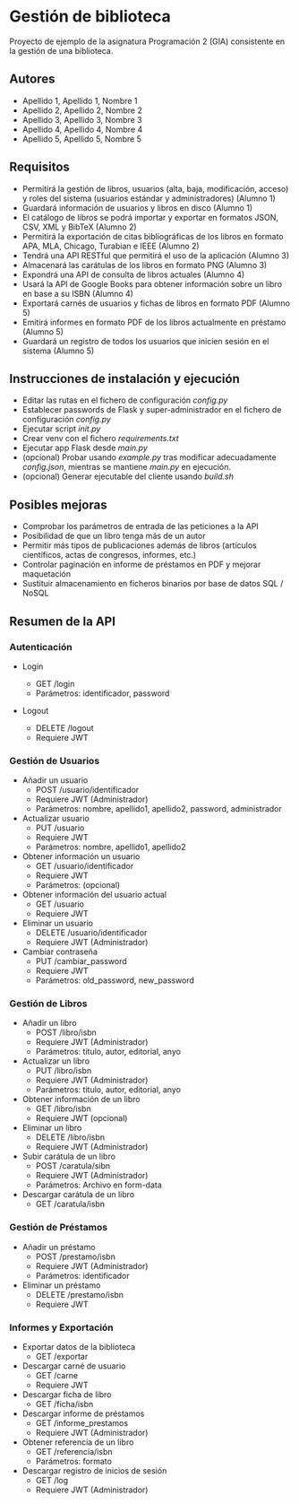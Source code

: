 # Gestión de biblioteca

Proyecto de ejemplo de la asignatura Programación 2 (GIA) consistente en la gestión de una biblioteca.

## Autores
* Apellido 1, Apellido 1, Nombre 1
* Apellido 2, Apellido 2, Nombre 2
* Apellido 3, Apellido 3, Nombre 3
* Apellido 4, Apellido 4, Nombre 4
* Apellido 5, Apellido 5, Nombre 5

## Requisitos

* Permitirá la gestión de libros, usuarios (alta, baja, modificación, acceso) y roles del sistema (usuarios estándar y administradores) (Alumno 1)
* Guardará información de usuarios y libros en disco (Alumno 1)
* El catálogo de libros se podrá importar y exportar en formatos JSON, CSV, XML y BibTeX (Alumno 2)
* Permitirá la exportación de citas bibliográficas de los libros en formato APA, MLA, Chicago, Turabian e IEEE (Alumno 2)
* Tendrá una API RESTful que permitirá el uso de la aplicación (Alumno 3)
* Almacenará las carátulas de los libros en formato PNG (Alumno 3)
* Expondrá una API de consulta de libros actuales (Alumno 4)
* Usará la API de Google Books para obtener información sobre un libro en base a su ISBN (Alumno 4)
* Exportará carnés de usuarios y fichas de libros en formato PDF (Alumno 5)
* Emitirá informes en formato PDF de los libros actualmente en préstamo (Alumno 5)
* Guardará un registro de todos los usuarios que inicien sesión en el sistema (Alumno 5)

## Instrucciones de instalación y ejecución
* Editar las rutas en el fichero de configuración _config.py_
* Establecer passwords de Flask y super-administrador en el fichero de configuración _config.py_
* Ejecutar script _init.py_
* Crear venv con el fichero _requirements.txt_
* Ejecutar app Flask desde _main.py_
* (opcional) Probar usando _example.py_ tras modificar adecuadamente _config.json_, mientras se mantiene _main.py_ en ejecución.
* (opcional) Generar ejecutable del cliente usando _build.sh_

## Posibles mejoras

* Comprobar los parámetros de entrada de las peticiones a la API
* Posibilidad de que un libro tenga más de un autor
* Permitir más tipos de publicaciones además de libros (artículos científicos, actas de congresos, informes, etc.)
* Controlar paginación en informe de préstamos en PDF y mejorar maquetación
* Sustituir almacenamiento en ficheros binarios por base de datos SQL / NoSQL

## Resumen de la API

### Autenticación
* Login
  * GET /login
  * Parámetros: identificador, password

* Logout
  * DELETE /logout
  * Requiere JWT

### Gestión de Usuarios
* Añadir un usuario
  * POST /usuario/identificador
  * Requiere JWT (Administrador)
  * Parámetros: nombre, apellido1, apellido2, password, administrador
* Actualizar usuario
  * PUT /usuario
  * Requiere JWT
  * Parámetros: nombre, apellido1, apellido2
* Obtener información un usuario
  * GET /usuario/identificador
  * Requiere JWT
  * Parámetros:  (opcional)
* Obtener información del usuario actual
  * GET /usuario
  * Requiere JWT
* Eliminar un usuario
  * DELETE /usuario/identificador
  * Requiere JWT (Administrador)
* Cambiar contraseña
  * PUT /cambiar_password
  * Requiere JWT
  * Parámetros: old_password, new_password

### Gestión de Libros
* Añadir un libro
  * POST /libro/isbn
  * Requiere JWT (Administrador)
  * Parámetros: titulo, autor, editorial, anyo
* Actualizar un libro
  * PUT /libro/isbn
  * Requiere JWT (Administrador)
  * Parámetros: titulo, autor, editorial, anyo
* Obtener información de un libro
  * GET /libro/isbn
  * Requiere JWT (opcional)
* Eliminar un libro
  * DELETE /libro/isbn
  * Requiere JWT (Administrador)
* Subir carátula de un libro
  * POST /caratula/sibn
  * Requiere JWT (Administrador)
  * Parámetros: Archivo en form-data
* Descargar carátula de un libro
  * GET /caratula/isbn

### Gestión de Préstamos
* Añadir un préstamo
  * POST /prestamo/isbn
  * Requiere JWT (Administrador)
  * Parámetros: identificador
* Eliminar un préstamo
  * DELETE /prestamo/isbn
  * Requiere JWT

### Informes y Exportación
* Exportar datos de la biblioteca
  * GET /exportar
* Descargar carné de usuario
  * GET /carne
  * Requiere JWT
* Descargar ficha de libro
  * GET /ficha/isbn
* Descargar informe de préstamos
  * GET /informe_prestamos
  * Requiere JWT (Administrador)
* Obtener referencia de un libro
  * GET /referencia/isbn
  * Parámetros: formato
* Descargar registro de inicios de sesión
  * GET /log
  * Requiere JWT (Administrador)
